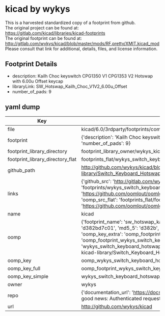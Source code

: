 # kicad by wykys  
This is a harvested standardized copy of a footprint from github.  
The original project can be found at:  
https://gitlab.com/kicad/libraries/kicad-footprints  
The original footprint can be found at:
http://gitlab.com/wykys/kicad/blob/master/mods/RF.pretty/XMIT.kicad_mod
Please consult that link for additional, details, files, and license information.  
## Footprint Details
* description: Kailh Choc keyswitch CPG1350 V1 CPG1353 V2 Hotswap with 6.00u Offset keycap  
* libraryLink: SW_Hotswap_Kailh_Choc_V1V2_6.00u_Offset  
* number_of_pads: 9  
## yaml dump  
| Key | Value |  
| --- | --- |  
| file | kicad/6.0/3rdparty/footprints/com_github_perigoso_keyswitch-kicad-library/Switch_Keyboard_Hotswap_Kailh.pretty/SW_Hotswap_Kailh_Choc_V1V2_6.00u_Offset.kicad_mod |  
| footprint | {'description': 'Kailh Choc keyswitch CPG1350 V1 CPG1353 V2 Hotswap with 6.00u Offset keycap', 'libraryLink': 'SW_Hotswap_Kailh_Choc_V1V2_6.00u_Offset', 'number_of_pads': 9} |  
| footprint_library_directory | footprint_library_owner/wykys_kicad |  
| footprint_library_directory_flat | footprints_flat/wykys_switch_keyboard_hotswap_kailh_sw_hotswap_kailh_choc_v1v2_6_00u_offset/working |  
| github_path | http://github.com/wykys/kicad/blob/master/6.0/3rdparty/footprints/com_github_perigoso_keyswitch-kicad-library/Switch_Keyboard_Hotswap_Kailh.pretty/SW_Hotswap_Kailh_Choc_V1V2_6.00u_Offset.kicad_mod |  
| links | {'github_src': 'http://gitlab.com/wykys/kicad/blob/master/mods/RF.pretty/XMIT.kicad_mod', 'github_src_repo': 'https://gitlab.com/kicad/libraries/kicad-footprints', 'oomp_bot': 'footprints/wykys_switch_keyboard_hotswap_kailh_sw_hotswap_kailh_choc_v1v2_6_00u_offset/working', 'oomp_bot_github': 'https://github.com/oomlout/oomlout_oomp_footprint_bot/tree/main/footprints/wykys_switch_keyboard_hotswap_kailh_sw_hotswap_kailh_choc_v1v2_6_00u_offset/working', 'oomp_src_flat': 'footprints_flat/footprints_flat/wykys_switch_keyboard_hotswap_kailh_sw_hotswap_kailh_choc_v1v2_6_00u_offset/working', 'oomp_src_flat_github': 'https://github.com/oomlout/oomlout_oomp_footprint_src/tree/main/footprints_flat/wykys_switch_keyboard_hotswap_kailh_sw_hotswap_kailh_choc_v1v2_6_00u_offset/working'} |  
| name | kicad |  
| oomp | {'footprint_name': 'sw_hotswap_kailh_choc_v1v2_6_00u_offset', 'library_name': 'switch_keyboard_hotswap_kailh', 'md5': 'd382bd7c01c1254d2df7ad5aac1c65ec', 'md5_10': 'd382bd7c01', 'md5_5': 'd382b', 'md5_6': 'd382bd', 'oomp_key': 'oomp_wykys_switch_keyboard_hotswap_kailh_sw_hotswap_kailh_choc_v1v2_6_00u_offset', 'oomp_key_extra': 'oomp_footprint_wykys_switch_keyboard_hotswap_kailh_sw_hotswap_kailh_choc_v1v2_6_00u_offset', 'oomp_key_full': 'oomp_footprint_wykys_switch_keyboard_hotswap_kailh_sw_hotswap_kailh_choc_v1v2_6_00u_offset_d382bd', 'oomp_key_simple': 'wykys_switch_keyboard_hotswap_kailh_sw_hotswap_kailh_choc_v1v2_6_00u_offset', 'original_filename': 'kicad/6.0/3rdparty/footprints/com_github_perigoso_keyswitch-kicad-library/Switch_Keyboard_Hotswap_Kailh.pretty/SW_Hotswap_Kailh_Choc_V1V2_6.00u_Offset.kicad_mod', 'owner_name': 'wykys'} |  
| oomp_key | oomp_wykys_switch_keyboard_hotswap_kailh_sw_hotswap_kailh_choc_v1v2_6_00u_offset |  
| oomp_key_full | oomp_footprint_wykys_switch_keyboard_hotswap_kailh_sw_hotswap_kailh_choc_v1v2_6_00u_offset |  
| oomp_key_simple | wykys_switch_keyboard_hotswap_kailh_sw_hotswap_kailh_choc_v1v2_6_00u_offset |  
| owner | wykys |  
| repo | {'documentation_url': 'https://docs.github.com/rest/overview/resources-in-the-rest-api#rate-limiting', 'message': "API rate limit exceeded for 84.66.173.59. (But here's the good news: Authenticated requests get a higher rate limit. Check out the documentation for more details.)"} |  
| url | http://github.com/wykys/kicad |  

